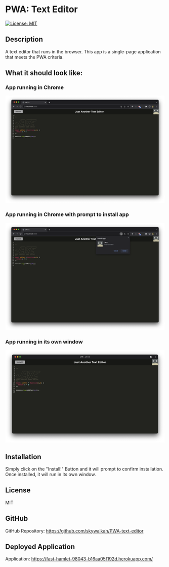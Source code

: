 # PWA: Text Editor

[![License: MIT](https://img.shields.io/badge/License-MIT-yellow.svg)](https://opensource.org/licenses/MIT)

## Description
A text editor that runs in the browser. This app is a single-page application that meets the PWA criteria.

## What it should look like:
### App running in Chrome
![A screenshot of the app running in Chrome.](./client/src/images/chrome.png)
### App running in Chrome with prompt to install app
![A screenshot of the app prompt to confirm installing the app](./client/src/images/install.png)
### App running in its own window
![A screenshot of the app installed and running on its own window.](./client/src/images/app.png)

## Installation
Simply click on the "Install!" Button and it will prompt to confirm installation. Once installed, it will run in its own window.

## License
MIT

## GitHub
GitHub Repository: https://github.com/skywalkah/PWA-text-editor

## Deployed Application
Application: https://fast-hamlet-98043-b16aa05f192d.herokuapp.com/